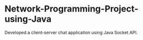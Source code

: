 # Network-Programming-Project-using-Java
Developed a client-server chat application using Java Socket API.

